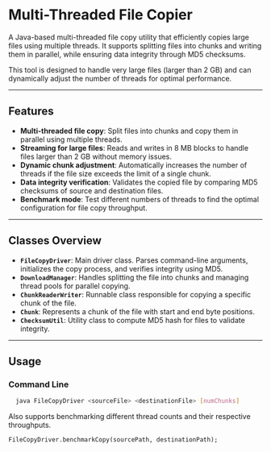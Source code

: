# Multi-Threaded File Copier

A Java-based multi-threaded file copy utility that efficiently copies large files using multiple threads. It supports splitting files into chunks and writing them in parallel, while ensuring data integrity through MD5 checksums.

This tool is designed to handle very large files (larger than 2 GB) and can dynamically adjust the number of threads for optimal performance.

---

## Features

- **Multi-threaded file copy**: Split files into chunks and copy them in parallel using multiple threads.
- **Streaming for large files**: Reads and writes in 8 MB blocks to handle files larger than 2 GB without memory issues.
- **Dynamic chunk adjustment**: Automatically increases the number of threads if the file size exceeds the limit of a single chunk.
- **Data integrity verification**: Validates the copied file by comparing MD5 checksums of source and destination files.
- **Benchmark mode**: Test different numbers of threads to find the optimal configuration for file copy throughput.

---

## Classes Overview

- **`FileCopyDriver`**: Main driver class. Parses command-line arguments, initializes the copy process, and verifies integrity using MD5.
- **`DownloadManager`**: Handles splitting the file into chunks and managing thread pools for parallel copying.
- **`ChunkReaderWriter`**: Runnable class responsible for copying a specific chunk of the file.
- **`Chunk`**: Represents a chunk of the file with start and end byte positions.
- **`ChecksumUtil`**: Utility class to compute MD5 hash for files to validate integrity.

---

## Usage

### Command Line

```bash
  java FileCopyDriver <sourceFile> <destinationFile> [numChunks]
```
Also supports benchmarking different thread counts and their respective throughputs.

``` 
FileCopyDriver.benchmarkCopy(sourcePath, destinationPath);
```
